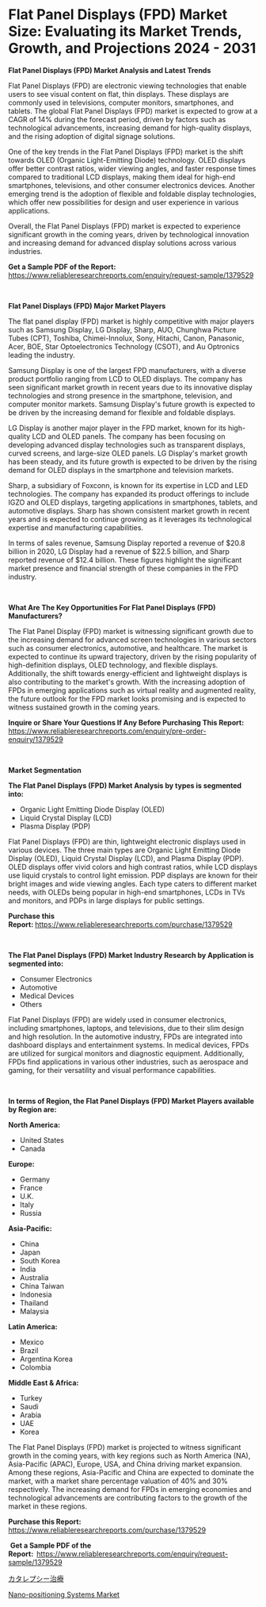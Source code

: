 <p><h1>Flat Panel Displays (FPD) Market Size: Evaluating its Market Trends, Growth, and Projections 2024 - 2031</h1></p><p><strong>Flat Panel Displays (FPD) Market Analysis and Latest Trends</strong></p>
<p><p>Flat Panel Displays (FPD) are electronic viewing technologies that enable users to see visual content on flat, thin displays. These displays are commonly used in televisions, computer monitors, smartphones, and tablets. The global Flat Panel Displays (FPD) market is expected to grow at a CAGR of 14% during the forecast period, driven by factors such as technological advancements, increasing demand for high-quality displays, and the rising adoption of digital signage solutions.</p><p>One of the key trends in the Flat Panel Displays (FPD) market is the shift towards OLED (Organic Light-Emitting Diode) technology. OLED displays offer better contrast ratios, wider viewing angles, and faster response times compared to traditional LCD displays, making them ideal for high-end smartphones, televisions, and other consumer electronics devices. Another emerging trend is the adoption of flexible and foldable display technologies, which offer new possibilities for design and user experience in various applications.</p><p>Overall, the Flat Panel Displays (FPD) market is expected to experience significant growth in the coming years, driven by technological innovation and increasing demand for advanced display solutions across various industries.</p></p>
<p><strong>Get a Sample PDF of the Report:&nbsp;</strong> <a href="https://www.reliableresearchreports.com/enquiry/request-sample/1379529">https://www.reliableresearchreports.com/enquiry/request-sample/1379529</a></p>
<p>&nbsp;</p>
<p><strong>Flat Panel Displays (FPD) Major Market Players</strong></p>
<p><p>The flat panel display (FPD) market is highly competitive with major players such as Samsung Display, LG Display, Sharp, AUO, Chunghwa Picture Tubes (CPT), Toshiba, Chimei-Innolux, Sony, Hitachi, Canon, Panasonic, Acer, BOE, Star Optoelectronics Technology (CSOT), and Au Optronics leading the industry. </p><p>Samsung Display is one of the largest FPD manufacturers, with a diverse product portfolio ranging from LCD to OLED displays. The company has seen significant market growth in recent years due to its innovative display technologies and strong presence in the smartphone, television, and computer monitor markets. Samsung Display's future growth is expected to be driven by the increasing demand for flexible and foldable displays.</p><p>LG Display is another major player in the FPD market, known for its high-quality LCD and OLED panels. The company has been focusing on developing advanced display technologies such as transparent displays, curved screens, and large-size OLED panels. LG Display's market growth has been steady, and its future growth is expected to be driven by the rising demand for OLED displays in the smartphone and television markets.</p><p>Sharp, a subsidiary of Foxconn, is known for its expertise in LCD and LED technologies. The company has expanded its product offerings to include IGZO and OLED displays, targeting applications in smartphones, tablets, and automotive displays. Sharp has shown consistent market growth in recent years and is expected to continue growing as it leverages its technological expertise and manufacturing capabilities.</p><p>In terms of sales revenue, Samsung Display reported a revenue of $20.8 billion in 2020, LG Display had a revenue of $22.5 billion, and Sharp reported revenue of $12.4 billion. These figures highlight the significant market presence and financial strength of these companies in the FPD industry.</p></p>
<p>&nbsp;</p>
<p><strong>What Are The Key Opportunities For Flat Panel Displays (FPD) Manufacturers?</strong></p>
<p><p>The Flat Panel Display (FPD) market is witnessing significant growth due to the increasing demand for advanced screen technologies in various sectors such as consumer electronics, automotive, and healthcare. The market is expected to continue its upward trajectory, driven by the rising popularity of high-definition displays, OLED technology, and flexible displays. Additionally, the shift towards energy-efficient and lightweight displays is also contributing to the market's growth. With the increasing adoption of FPDs in emerging applications such as virtual reality and augmented reality, the future outlook for the FPD market looks promising and is expected to witness sustained growth in the coming years.</p></p>
<p><strong>Inquire or Share Your Questions If Any Before Purchasing This Report:</strong> <a href="https://www.reliableresearchreports.com/enquiry/pre-order-enquiry/1379529">https://www.reliableresearchreports.com/enquiry/pre-order-enquiry/1379529</a></p>
<p>&nbsp;</p>
<p><strong>Market Segmentation</strong></p>
<p><strong>The Flat Panel Displays (FPD) Market Analysis by types is segmented into:</strong></p>
<p><ul><li>Organic Light Emitting Diode Display (OLED)</li><li>Liquid Crystal Display (LCD)</li><li>Plasma Display (PDP)</li></ul></p>
<p><p>Flat Panel Displays (FPD) are thin, lightweight electronic displays used in various devices. The three main types are Organic Light Emitting Diode Display (OLED), Liquid Crystal Display (LCD), and Plasma Display (PDP). OLED displays offer vivid colors and high contrast ratios, while LCD displays use liquid crystals to control light emission. PDP displays are known for their bright images and wide viewing angles. Each type caters to different market needs, with OLEDs being popular in high-end smartphones, LCDs in TVs and monitors, and PDPs in large displays for public settings.</p></p>
<p><strong>Purchase this Report:&nbsp;</strong><a href="https://www.reliableresearchreports.com/purchase/1379529">https://www.reliableresearchreports.com/purchase/1379529</a></p>
<p>&nbsp;</p>
<p><strong>The Flat Panel Displays (FPD) Market Industry Research by Application is segmented into:</strong></p>
<p><ul><li>Consumer Electronics</li><li>Automotive</li><li>Medical Devices</li><li>Others</li></ul></p>
<p><p>Flat Panel Displays (FPD) are widely used in consumer electronics, including smartphones, laptops, and televisions, due to their slim design and high resolution. In the automotive industry, FPDs are integrated into dashboard displays and entertainment systems. In medical devices, FPDs are utilized for surgical monitors and diagnostic equipment. Additionally, FPDs find applications in various other industries, such as aerospace and gaming, for their versatility and visual performance capabilities.</p></p>
<p>&nbsp;</p>
<p><strong>In terms of Region, the Flat Panel Displays (FPD) Market Players available by Region are:</strong></p>
<p>
    <p> <strong> North America: </strong>
        <ul>
            <li>United States</li>
            <li>Canada</li>
        </ul>
        </p> 
    <p> <strong> Europe: </strong>
        <ul>
            <li>Germany</li>
            <li>France</li>
            <li>U.K.</li>
            <li>Italy</li>
            <li>Russia</li>
        </ul>
        </p> 
    <p> <strong> Asia-Pacific: </strong>
        <ul>
            <li>China</li>
            <li>Japan</li>
            <li>South Korea</li>
            <li>India</li>
            <li>Australia</li>
            <li>China Taiwan</li>
            <li>Indonesia</li>
            <li>Thailand</li>
            <li>Malaysia</li>
        </ul>
        </p> 
    <p> <strong> Latin America: </strong>
        <ul>
            <li>Mexico</li>
            <li>Brazil</li>
            <li>Argentina Korea</li>
            <li>Colombia</li>
        </ul>
        </p> 
    <p> <strong> Middle East & Africa: </strong>
        <ul>
            <li>Turkey</li>
            <li>Saudi</li>
            <li>Arabia</li>
            <li>UAE</li>
            <li>Korea</li>
        </ul>
    </p>
    </p>
<p><p>The Flat Panel Displays (FPD) market is projected to witness significant growth in the coming years, with key regions such as North America (NA), Asia-Pacific (APAC), Europe, USA, and China driving market expansion. Among these regions, Asia-Pacific and China are expected to dominate the market, with a market share percentage valuation of 40% and 30% respectively. The increasing demand for FPDs in emerging economies and technological advancements are contributing factors to the growth of the market in these regions.</p></p>
<p><strong>Purchase this Report: </strong><a href="https://www.reliableresearchreports.com/purchase/1379529">https://www.reliableresearchreports.com/purchase/1379529</a></p>
<p>&nbsp;<strong>Get a Sample PDF of the Report:&nbsp;&nbsp;</strong><a href="https://www.reliableresearchreports.com/enquiry/request-sample/1379529">https://www.reliableresearchreports.com/enquiry/request-sample/1379529</a></p>
<p><strong></strong></p>
<p><p><a href="https://github.com/xtkhtofdt934839/Market-Research-Report-List-1/blob/main/146637712666.md">カタレプシー治療</a></p><p><a href="https://github.com/AKSHATREPORTPRIME/Market-Research-Report-List-3/blob/main/nano-positioning-systems-market.md">Nano-positioning Systems Market</a></p></p>